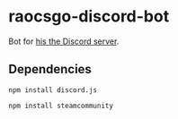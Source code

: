 # raocsgo-discord-bot

Bot for [his the Discord server](https://discord.gg/mFRnbQA).

## Dependencies

```
npm install discord.js

npm install steamcommunity
```



